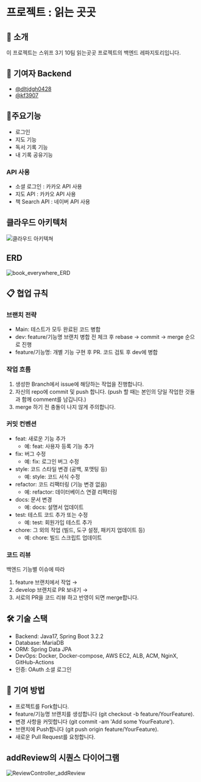 # 프로젝트 : 읽는 곳곳
## 🚀 소개
이 프로젝트는 스위프 3기 10팀 읽는곳곳 프로젝트의 백엔드 레파지토리입니다.

## 👥 기여자 Backend
- [@dltjdgh0428](https://github.com/dltjdgh0428)
- [@kf3907](https://github.com/kf3907)

## 📌주요기능
- 로그인
- 지도 기능 
- 독서 기록 기능
- 내 기록 공유기능

### API 사용
- 소셜 로그인 : 카카오 API 사용
- 지도 API : 카카오 API 사용
- 책 Search API : 네이버 API 사용

## 클라우드 아키텍처
![클라우드 아키텍쳐](https://github.com/dltjdgh0428/readeve-BackEnd/assets/33485494/f25f5eda-dc66-478e-b1ba-e54f79d4e3c4)

## ERD
![book_everywhere_ERD](https://github.com/dltjdgh0428/readeve-BackEnd/assets/33485494/c322024e-1a1e-4816-b460-8aa08d6ca880)

## 📋 협업 규칙
### 브랜치 전략
- Main: 테스트가 모두 완료된 코드 병합
- dev: feature/기능명 브랜치 병합 전 체크 후 rebase → commit → merge 순으로 진행
- feature/기능명: 개별 기능 구현 후 PR. 코드 검토 후 dev에 병합

### 작업 흐름

1. 생성한 Branch에서 issue에 해당하는 작업을 진행합니다.
2. 자신의 repo에 commit 및 push 합니다. (push 할 때는 본인의 당일 작업한 것들과 함께 comment를 남깁니다.)
3. merge 하기 전 충돌이 나지 않게 주의합니다.

### 커밋 컨벤션

- feat: 새로운 기능 추가
  - 예: feat: 사용자 등록 기능 추가
- fix: 버그 수정
  - 예: fix: 로그인 버그 수정
- style: 코드 스타일 변경 (공백, 포맷팅 등)
  - 예: style: 코드 서식 수정
- refactor: 코드 리팩터링 (기능 변경 없음)
  - 예: refactor: 데이터베이스 연결 리팩터링
- docs: 문서 변경
  - 예: docs: 설명서 업데이트
- test: 테스트 코드 추가 또는 수정
  - 예: test: 회원가입 테스트 추가
- chore: 그 외의 작업 (빌드, 도구 설정, 패키지 업데이트 등)
  - 예: chore: 빌드 스크립트 업데이트

### 코드 리뷰
백엔드 기능별 이슈에 따라 
1. feature 브랜치에서 작업 → 
2. develop 브랜치로 PR 보내기 → 
3. 서로의 PR을 코드 리뷰 하고 반영이 되면 merge합니다.


## 🛠 기술 스택
- Backend: Java17, Spring Boot 3.2.2
- Database: MariaDB
- ORM: Spring Data JPA
- DevOps: Docker, Docker-compose, AWS EC2, ALB, ACM, NginX, GitHub-Actions
- 인증: OAuth 소셜 로그인

## 🤝 기여 방법
- 프로젝트를 Fork합니다.
- feature/기능명 브랜치를 생성합니다 (git checkout -b feature/YourFeature).
- 변경 사항을 커밋합니다 (git commit -am 'Add some YourFeature').
- 브랜치에 Push합니다 (git push origin feature/YourFeature).
- 새로운 Pull Request를 요청합니다.

## addReview의 시퀀스 다이어그램
![ReviewController_addReview](https://github.com/dltjdgh0428/readeve-BackEnd/assets/33485494/25193272-d817-4908-9e6a-fe675bc2c128)
